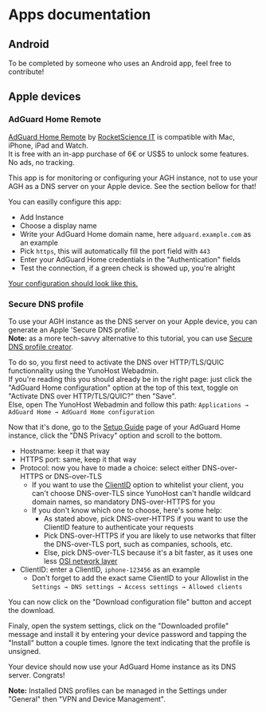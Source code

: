 # Apps documentation

## Android

To be completed by someone who uses an Android app, feel free to contribute!

## Apple devices

### AdGuard Home Remote

[AdGuard Home Remote](https://apps.apple.com/app/id1543143740) by [RocketScience IT](https://rocketscience-it.nl/) is compatible with Mac, iPhone, iPad and Watch.  
It is free with an in-app purchase of 6€ or US$5 to unlock some features. No ads, no tracking.

This app is for monitoring or configuring your AGH instance, not to use your AGH as a DNS server on your Apple device. See the section bellow for that!

You can easilly configure this app:

- Add Instance
- Choose a display name
- Write your AdGuard Home domain name, here `adguard.example.com` as an example
- Pick `https`, this will automatically fill the port field with `443`
- Enter your AdGuard Home credentials in the "Authentication" fields
- Test the connection, if a green check is showed up, you're alright

[Your configuration should look like this.](https://raw.githubusercontent.com/YunoHost-Apps/adguardhome_ynh/master/doc/screenshots/apps/AGH-remote.PNG)

### Secure DNS profile

To use your AGH instance as the DNS server on your Apple device, you can generate an Apple 'Secure DNS profile'.  
**Note:** as a more tech-savvy alternative to this tutorial, you can use [Secure DNS profile creator](https://dns.notjakob.com/index.html).

To do so, you first need to activate the DNS over HTTP/TLS/QUIC functionnality using the YunoHost Webadmin.  
If you're reading this you should already be in the right page: just click the "AdGuard Home configuration" option at the top of this text, toggle on "Activate DNS over HTTP/TLS/QUIC?" then "Save".  
Else, open The YunoHost Webadmin and follow this path: `Applications → AdGuard Home → AdGuard Home configuration`

Now that it's done, go to the [Setup Guide](https://__DOMAIN____PATH__#guide) page of your AdGuard Home instance, click the "DNS Privacy" option and scroll to the bottom.

- Hostname: keep it that way
- HTTPS port: same, keep it that way
- Protocol: now you have to made a choice: select either DNS-over-HTTPS or DNS-over-TLS
  - If you want to use the [ClientID](https://github.com/AdguardTeam/AdGuardHome/wiki/Clients#clientid) option to whitelist your client, you can't choose DNS-over-TLS since YunoHost can't handle wildcard domain names, so mandatory DNS-over-HTTPS for you
  - If you don't know which one to choose, here's some help:
    - As stated above, pick DNS-over-HTTPS if you want to use the ClientID feature to authenticate your requests
    - Pick DNS-over-HTTPS if you are likely to use networks that filter the DNS-over-TLS port, such as companies, schools, etc.
    - Else, pick DNS-over-TLS because it's a bit faster, as it uses one less [OSI network layer](https://en.wikipedia.org/wiki/OSI_model)
- ClientID: enter a ClientID, `iphone-123456` as an example
  - Don't forget to add the exact same ClientID to your Allowlist in the `Settings → DNS settings → Access settings → Allowed clients`

You can now click on the "Download configuration file" button and accept the download.

Finaly, open the system settings, click on the "Downloaded profile" message and install it by entering your device password and tapping the "Install" button a couple times. Ignore the text indicating that the profile is unsigned.

Your device should now use your AdGuard Home instance as its DNS server. Congrats!

**Note:** Installed DNS profiles can be managed in the Settings under "General" then "VPN and Device Management".
